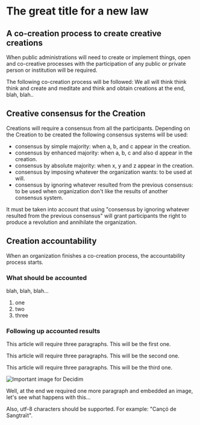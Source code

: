 # The great title for a new law

## A co-creation process to create creative creations

When public administrations will need to create or implement things, open and co-creative processes with the participation of any public or private person or institution will be required.

The following co-creation process will be followed: We all will think think think and create and meditate and think and obtain creations at the end, blah, blah..

## Creative consensus for the Creation

Creations will require a consensus from all the participants. Depending on the Creation to be created the following consensus systems will be used:

- consensus by simple majority: when a, b, and c appear in the creation.
- consensus by enhanced majority: when a, b, c and also d appear in the creation.
- consensus by absolute majority: when x, y and z appear in the creation.
- consensus by imposing whatever the organization wants: to be used at will.
- consensus by ignoring whatever resulted from the previous consensus: to be used when organization don't like the results of another consensus system.

It must be taken into account that using "consensus by ignoring whatever resulted from the previous consensus" will grant participants the right to produce a revolution and annihilate the organization.

## Creation accountability

When an organization finishes a co-creation process, the accountability process starts.

### What should be accounted

blah, blah, blah...

1. one
1. two
1. three

### Following up accounted results

This article will require three paragraphs. This will be the first one.

This article will require three paragraphs. This will be the second one.

This article will require three paragraphs. This will be the third one.

![Important image for Decidim](https://meta.decidim.org/assets/decidim/decidim-logo-1f39092fb3e41d23936dc8aeadd054e2119807dccf3c395de88637e4187f0a3f.svg)

Well, at the end we required one more paragraph and embedded an image, let's see what happens with this...

Also, utf-8 characters should be supported. For example: "Cançó de Sangtraït".
